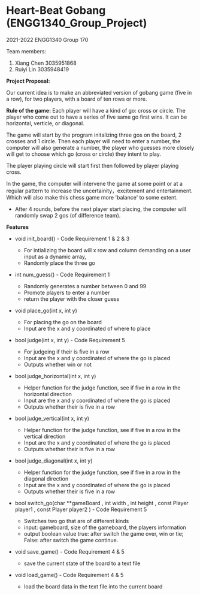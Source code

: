 # Heart-Beat Gobang (ENGG1340_Group_Project)
2021-2022 ENGG1340 Group 170

Team members:
1. Xiang Chen 3035951868
2. Ruiyi Lin  3035948419



**Project Proposal:**

Our current idea is to make an abbreviated version of gobang game (five in a row), for two players, with a board of ten rows or more.

**Rule of the game:**
Each player will have a kind of go: cross or circle. 
The player who come out to have a series of five same go first wins. It can be horizontal, verticle, or diagonal. 

The game will start by the program initalizing three gos on the board, 2 crosses and 1 circle. 
Then each player will need to enter a number, the computer will also generate a number, the player who guesses more closely will get to choose which go (cross or circle) they intent to play.

The player playing circle will start first then followed by player playing cross.

In the game, the computer will intervene the game at some point or at a regular pattern to increase the uncertainity，excitement and entertainment.
Which will also make this chess game more 'balance' to some extent.

  - After 4 rounds, before the next player start placing, the computer will randomly swap 2 gos (of difference team).



**Features**

- void init_board() - Code Requirement 1 & 2 & 3

 	- For intializing the board will x row and column demanding on a user input as a dynamic array, 
  - Randomly place the three go 
  
  
- int num_guess() - Code Requirement 1

  - Randomly generates a number between 0 and 99
  - Promote players to enter a number
  - return the player with the closer guess
 
- void place_go(int x, int y) 

  - For placing the go on the board
  - Input are the x and y coordinated of where to place 
  
- bool judge(int x, int y) - Code Requirement 5

  - For judgeing if their is five in a row
  - Input are the x and y coordinated of where the go is placed
  - Outputs whether win or not
  
- bool judge_horizontal(int x, int y)

   - Helper function for the judge function, see if five in a row in the horizontal direction
   - Input are the x and y coordinated of where the go is placed
   - Outputs whether their is five in a row
		
- bool judge_vertical(int x, int y)

    - Helper function for the judge function, see if five in a row in the vertical direction
    - Input are the x and y coordinated of where the go is placed
    - Outputs whether their is five in a row
		
- bool judge_diagonal(int x, int y)

    - Helper function for the judge function, see if five in a row in the diagonal direction
    - Input are the x and y coordinated of where the go is placed
    - Outputs whether their is five in a row
  
- bool switch_go(char **gameBoard , int width , int height , const Player player1 , const Player player2 ) - Code Requirement 5

  - Switches two go that are of different kinds
  - input: gameboard, size of the gameboard, the players information 
  - output boolean value true: after switch the game over, win or tie; False: after switch the game continue.

- void save_game() - Code Requirement 4 & 5

  - save the current state of the board to a text file
	
- void load_game() - Code Requirement 4 & 5

  - load the board data in the text file into the current board



